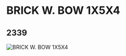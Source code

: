 # BRICK W. BOW 1X5X4
## 2339
![BRICK W. BOW 1X5X4](https://lc-www-live-s.legocdn.com/media/bricks/5/2/233902.jpg)